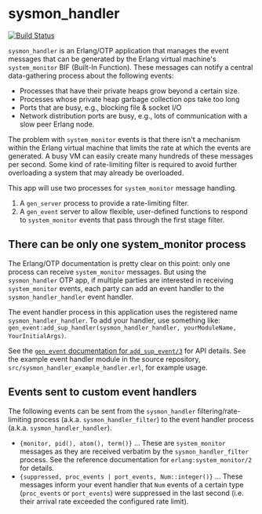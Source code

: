 sysmon_handler
==============

[![Build Status](https://travis-ci.com/rabbitmq/sysmon-handler.svg?branch=master)](https://travis-ci.com/rabbitmq/sysmon-handler)

`sysmon_handler` is an Erlang/OTP application that manages the event messages
that can be generated by the Erlang virtual machine's `system_monitor` BIF
(Built-In Function). These messages can notify a central data-gathering
process about the following events:

* Processes that have their private heaps grow beyond a certain size.
* Processes whose private heap garbage collection ops take too long
* Ports that are busy, e.g., blocking file & socket I/O
* Network distribution ports are busy, e.g., lots of communication
  with a slow peer Erlang node.

The problem with `system_monitor` events is that there isn't a mechanism within
the Erlang virtual machine that limits the rate at which the events are
generated. A busy VM can easily create many hundreds of these messages per
second. Some kind of rate-limiting filter is required to avoid further
overloading a system that may already be overloaded.

This app will use two processes for `system_monitor` message handling.

1. A `gen_server` process to provide a rate-limiting filter.
1. A `gen_event` server to allow flexible, user-defined functions to
respond to `system_monitor` events that pass through the first stage
filter.

There can be only one system_monitor process
--------------------------------------------

The Erlang/OTP documentation is pretty clear on this point: only one process
can receive `system_monitor` messages. But using the `sysmon_handler` OTP app,
if multiple parties are interested in receiving `system_monitor` events, each
party can add an event handler to the `sysmon_handler_handler` event handler.

The event handler process in this application uses the registered name
`sysmon_handler_handler`. To add your handler, use something like:
`gen_event:add_sup_handler(sysmon_handler_handler, yourModuleName,
YourInitialArgs)`.

See the [`gen_event` documentation for
`add_sup_event/3`](http://www.erlang.org/doc/man/gen_event.html#add_sup_handler-3)
for API details. See the example event handler module in the source repository,
`src/sysmon_handler_example_handler.erl`, for example usage.

Events sent to custom event handlers
------------------------------------

The following events can be sent from the `sysmon_handler`
filtering/rate-limiting process (a.k.a. `sysmon_handler_filter`) to the
event handler process (a.k.a. `sysmon_handler_handler`).

* `{monitor, pid(), atom(), term()}` ... These are
  `system_monitor` messages as they are received verbatim by the
  `sysmon_handler_filter` process. See the reference documentation for
  `erlang:system_monitor/2` for details.
* `{suppressed, proc_events | port_events, Num::integer()}` ... These
  messages inform your event handler that `Num` events of a certain type
  (`proc_events` or `port_events`) were suppressed in the last second
  (i.e. their arrival rate exceeded the configured rate limit).
